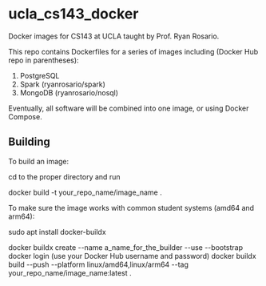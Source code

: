 # ucla_cs143_docker

Docker images for CS143 at UCLA taught by Prof. Ryan Rosario.

This repo contains Dockerfiles for a series of images including (Docker Hub repo in parentheses):

1. PostgreSQL
2. Spark (ryanrosario/spark)
3. MongoDB (ryanrosario/nosql)

Eventually, all software will be combined into one image, or using Docker Compose.

## Building

To build an image:

cd to the proper directory and run

docker build -t your_repo_name/image_name .

To make sure the image works with common student systems (amd64 and arm64):

sudo apt install docker-buildx

docker buildx create --name a_name_for_the_builder --use --bootstrap
docker login (use your Docker Hub username and password)
docker buildx build --push --platform linux/amd64,linux/arm64 --tag your_repo_name/image_name:latest .
